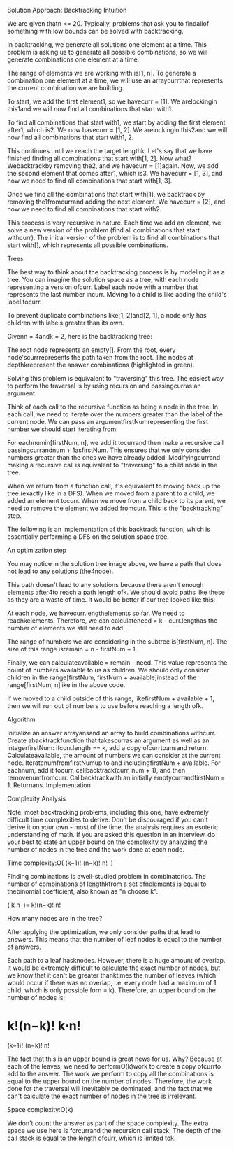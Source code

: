 Solution
Approach: Backtracking
Intuition

We are given thatn <= 20. Typically, problems that ask you to findallof something with low bounds can be solved with backtracking.

In backtracking, we generate all solutions one element at a time. This problem is asking us to generate all possible combinations, so we will generate combinations one element at a time.

The range of elements we are working with is[1, n]. To generate a combination one element at a time, we will use an arraycurrthat represents the current combination we are building.

To start, we add the first element1, so we havecurr = [1]. We arelockingin this1and we will now find all combinations that start with1.

To find all combinations that start with1, we start by adding the first element after1, which is2. We now havecurr = [1, 2]. We arelockingin this2and we will now find all combinations that start with1, 2.

This continues until we reach the target lengthk. Let's say that we have finished finding all combinations that start with[1, 2]. Now what? Webacktrackby removing the2, and we havecurr = [1]again. Now, we add the second element that comes after1, which is3. We havecurr = [1, 3], and now we need to find all combinations that start with[1, 3].

Once we find all the combinations that start with[1], we backtrack by removing the1fromcurrand adding the next element. We havecurr = [2], and now we need to find all combinations that start with2.

This process is very recursive in nature. Each time we add an element, we solve a new version of the problem (find all combinations that start withcurr). The initial version of the problem is to find all combinations that start with[], which represents all possible combinations.

Trees

The best way to think about the backtracking process is by modeling it as a tree. You can imagine the solution space as a tree, with each node representing a version ofcurr. Label each node with a number that represents the last number incurr. Moving to a child is like adding the child's label tocurr.

To prevent duplicate combinations like[1, 2]and[2, 1], a node only has children with labels greater than its own.

Givenn = 4andk = 2, here is the backtracking tree:



The root node represents an empty[]. From the root, every node'scurrrepresents the path taken from the root. The nodes at depthkrepresent the answer combinations (highlighted in green).

Solving this problem is equivalent to "traversing" this tree. The easiest way to perform the traversal is by using recursion and passingcurras an argument.

Think of each call to the recursive function as being a node in the tree. In each call, we need to iterate over the numbers greater than the label of the current node. We can pass an argumentfirstNumrepresenting the first number we should start iterating from.

For eachnumin[firstNum, n], we add it tocurrand then make a recursive call passingcurrandnum + 1asfirstNum. This ensures that we only consider numbers greater than the ones we have already added. Modifyingcurrand making a recursive call is equivalent to "traversing" to a child node in the tree.

When we return from a function call, it's equivalent to moving back up the tree (exactly like in a DFS). When we moved from a parent to a child, we added an element tocurr. When we move from a child back to its parent, we need to remove the element we added fromcurr. This is the "backtracking" step.

The following is an implementation of this backtrack function, which is essentially performing a DFS on the solution space tree.


An optimization step

You may notice in the solution tree image above, we have a path that does not lead to any solutions (the4node).

This path doesn't lead to any solutions because there aren't enough elements after4to reach a path length ofk. We should avoid paths like these as they are a waste of time. It would be better if our tree looked like this:



At each node, we havecurr.lengthelements so far. We need to reachkelements. Therefore, we can calculateneed = k - curr.lengthas the number of elements we still need to add.

The range of numbers we are considering in the subtree is[firstNum, n]. The size of this range isremain = n - firstNum + 1.

Finally, we can calculateavailable = remain - need. This value represents the count of numbers available to us as children. We should only consider children in the range[firstNum, firstNum + available]instead of the range[firstNum, n]like in the above code.

If we moved to a child outside of this range, likefirstNum + available + 1, then we will run out of numbers to use before reaching a length ofk.

Algorithm

Initialize an answer arrayansand an array to build combinations withcurr.
Create abacktrackfunction that takescurras an argument as well as an integerfirstNum:
ifcurr.length == k, add a copy ofcurrtoansand return.
Calculateavailable, the amount of numbers we can consider at the current node.
IteratenumfromfirstNumup to and includingfirstNum + available.
For eachnum, add it tocurr, callbacktrack(curr, num + 1), and then removenumfromcurr.
Callbacktrackwith an initially emptycurrandfirstNum = 1.
Returnans.
Implementation


Complexity Analysis

Note: most backtracking problems, including this one, have extremely difficult time complexities to derive. Don't be discouraged if you can't derive it on your own - most of the time, the analysis requires an esoteric understanding of math. If you are asked this question in an interview, do your best to state an upper bound on the complexity by analyzing the number of nodes in the tree and the work done at each node.

Time complexity:O( 
(k−1)!⋅(n−k)!
n!
​
 )

Finding combinations is awell-studied problem in combinatorics. The number of combinations of lengthkfrom a set ofnelements is equal to thebinomial coefficient, also known as "n choose k".

( 
k
n
​
 )= 
k!(n−k)!
n!
​
 

How many nodes are in the tree?

After applying the optimization, we only consider paths that lead to answers. This means that the number of leaf nodes is equal to the number of answers.

Each path to a leaf hasknodes. However, there is a huge amount of overlap. It would be extremely difficult to calculate the exact number of nodes, but we know that it can't be greater thanktimes the number of leaves (which would occur if there was no overlap, i.e. every node had a maximum of 1 child, which is only possible forn = k). Therefore, an upper bound on the number of nodes is:

k!(n−k)!
k⋅n!
​
 = 
(k−1)!⋅(n−k)!
n!
​
 

The fact that this is an upper bound is great news for us. Why? Because at each of the leaves, we need to performO(k)work to create a copy ofcurrto add to the answer. The work we perform to copy all the combinations is equal to the upper bound on the number of nodes. Therefore, the work done for the traversal will inevitably be dominated, and the fact that we can't calculate the exact number of nodes in the tree is irrelevant.

Space complexity:O(k)

We don't count the answer as part of the space complexity. The extra space we use here is forcurrand the recursion call stack. The depth of the call stack is equal to the length ofcurr, which is limited tok.


